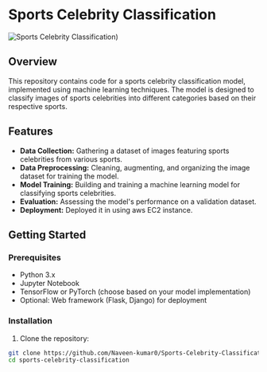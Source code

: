 # Sports Celebrity Classification

![Sports Celebrity Classification](http://ec2-16-170-246-62.eu-north-1.compute.amazonaws.com/))

## Overview

This repository contains code for a sports celebrity classification model, implemented using machine learning techniques. The model is designed to classify images of sports celebrities into different categories based on their respective sports.

## Features

- **Data Collection:** Gathering a dataset of images featuring sports celebrities from various sports.
- **Data Preprocessing:** Cleaning, augmenting, and organizing the image dataset for training the model.
- **Model Training:** Building and training a machine learning model for classifying sports celebrities.
- **Evaluation:** Assessing the model's performance on a validation dataset.
- **Deployment:** Deployed it in using aws EC2 instance.


## Getting Started

### Prerequisites

- Python 3.x
- Jupyter Notebook
- TensorFlow or PyTorch (choose based on your model implementation)
- Optional: Web framework (Flask, Django) for deployment

### Installation

1. Clone the repository:

```bash
git clone https://github.com/Naveen-kumar0/Sports-Celebrity-Classification.git
cd sports-celebrity-classification
